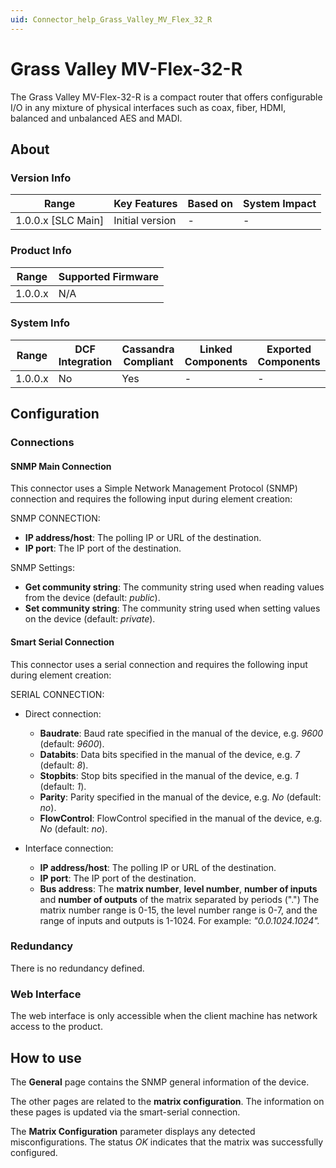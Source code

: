 ```yaml
---
uid: Connector_help_Grass_Valley_MV_Flex_32_R
---
```


# Grass Valley MV-Flex-32-R

The Grass Valley MV-Flex-32-R is a compact router that offers configurable I/O in any mixture of physical interfaces such as coax, fiber, HDMI, balanced and unbalanced AES and MADI.

## About

### Version Info

| Range                | Key Features     | Based on     | System Impact     |
|----------------------|------------------|--------------|-------------------|
| 1.0.0.x [SLC Main]   | Initial version  | -            | -                 |

### Product Info

| Range     | Supported Firmware     |
|-----------|------------------------|
| 1.0.0.x   | N/A           |

### System Info

| Range     | DCF Integration     | Cassandra Compliant     | Linked Components     | Exported Components     |
|-----------|---------------------|-------------------------|-----------------------|-------------------------|
| 1.0.0.x   | No                  | Yes                     | -                     | -                       |

## Configuration

### Connections

#### SNMP Main Connection

This connector uses a Simple Network Management Protocol (SNMP) connection and requires the following input during element creation:

SNMP CONNECTION:

- **IP address/host**: The polling IP or URL of the destination.
- **IP port**: The IP port of the destination.

SNMP Settings:

- **Get community string**: The community string used when reading values from the device (default: *public*).
- **Set community string**: The community string used when setting values on the device (default: *private*).

#### Smart Serial Connection

This connector uses a serial connection and requires the following input during element creation:

SERIAL CONNECTION:

- Direct connection:

  - **Baudrate**: Baud rate specified in the manual of the device, e.g. *9600* (default: *9600*).
  - **Databits**: Data bits specified in the manual of the device, e.g. *7* (default: *8*).
  - **Stopbits**: Stop bits specified in the manual of the device, e.g. *1* (default: *1*).
  - **Parity**: Parity specified in the manual of the device, e.g. *No* (default: *no*).
  - **FlowControl**: FlowControl specified in the manual of the device, e.g. *No* (default: *no*).

- Interface connection:

  - **IP address/host**: The polling IP or URL of the destination.
  - **IP port**: The IP port of the destination.
  - **Bus address**: The **matrix number**, **level number**, **number of inputs** and **number of outputs** of the matrix separated by periods (".") The matrix number range is 0-15, the level number range is 0-7, and the range of inputs and outputs is 1-1024.
    For example: *"0.0.1024.1024".*

### Redundancy

There is no redundancy defined.

### Web Interface

The web interface is only accessible when the client machine has network access to the product.

## How to use

The **General** page contains the SNMP general information of the device.

The other pages are related to the **matrix configuration**. The information on these pages is updated via the smart-serial connection.

The **Matrix Configuration** parameter displays any detected misconfigurations. The status *OK* indicates that the matrix was successfully configured.
